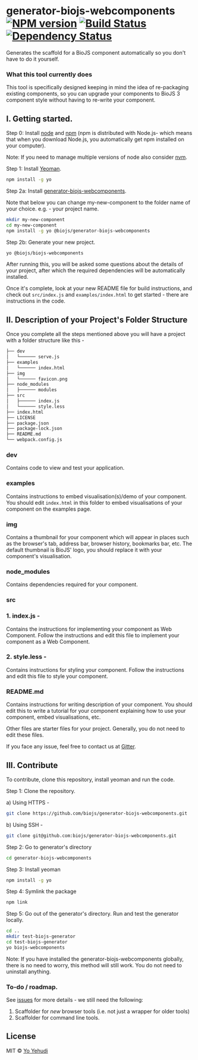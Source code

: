 # generator-biojs-webcomponents [![NPM version][npm-image]][npm-url] [![Build Status][travis-image]][travis-url] [![Dependency Status][daviddm-image]][daviddm-url]
Generates the scaffold for a BioJS component automatically so you don't have to do it yourself. 

### What this tool currently does

This tool is specifically designed keeping in mind the idea of re-packaging existing components, so you can upgrade your components to BioJS 3 component style without having to re-write your component.

## I. Getting started.

Step 0: Install [node](https://nodejs.org/en/download/) and [npm](https://www.npmjs.com/) (npm is distributed with Node.js- which means that when you download Node.js, you automatically get npm installed on your computer).

Note: If you need to manage multiple versions of node also consider [nvm](https://github.com/creationix/nvm).

Step 1: Install [Yeoman](http://yeoman.io).

```bash
npm install -g yo
```

Step 2a: Install [generator-biojs-webcomponents](https://www.npmjs.com/package/@biojs/generator-biojs-webcomponents).

Note that below you can change my-new-component to the folder name of your choice. e.g. - your project name. 

```bash
mkdir my-new-component 
cd my-new-component
npm install -g yo @biojs/generator-biojs-webcomponents
```

Step 2b: Generate your new project.

```bash
yo @biojs/biojs-webcomponents
```

After running this, you will be asked some questions about the details of your project, after which the required dependencies will be automatically installed.

Once it's complete, look at your new README file for build instructions, and check out `src/index.js`
and `examples/index.html` to get started - there are instructions in the code. 

## II. Description of your Project's Folder Structure
Once you complete all the steps mentioned above you will have a project with a folder structure like this - 

```bash
├── dev
│   └────── serve.js
├── examples
│   └────── index.html
├── img
│   └────── favicon.png
├── node_modules
│   ├────── modules
├── src
│   ├────── index.js
│   └────── style.less
├── index.html
├── LICENSE
├── package.json
├── package-lock.json
├── README.md
└── webpack.config.js
```

### dev
Contains code to view and test your application.

### examples
Contains instructions to embed visualisation(s)/demo of your component. You should edit `index.html` in this folder to embed visualisations of your component on the examples page.

### img
Contains a thumbnail for your component which will appear in places such as the browser's tab, address bar, browser history, bookmarks bar, etc. The default thumbnail is BioJS' logo, you should replace it with your component's visualisation.

### node_modules
Contains dependencies required for your component.

### src
### 1. index.js -
Contains the instructions for implementing your component as Web Component. Follow the instructions and edit this file to implement your component as a Web Component.

### 2. style.less - 
Contains instructions for styling your component. Follow the instructions and edit this file to style your component.

### README.md
Contains instructions for writing description of your component. You should edit this to write a tutorial for your component explaining how to use your component, embed visualisations, etc.

Other files are starter files for your project. Generally, you do not need to edit these files.

If you face any issue, feel free to contact us at [Gitter](https://gitter.im/biojs).

## III. Contribute

To contribute, clone this repository, install yeoman and run the code.

Step 1: Clone the repository.

a) Using HTTPS -

```bash
git clone https://github.com/biojs/generator-biojs-webcomponents.git
```

b) Using SSH -

```bash
git clone git@github.com:biojs/generator-biojs-webcomponents.git
```

Step 2: Go to generator's directory

```bash
cd generator-biojs-webcomponents
```

Step 3: Install yeoman

```bash
npm install -g yo
```

Step 4: Symlink the package

```bash
npm link
```

Step 5: Go out of the generator's directory. Run and test the generator locally.

```bash
cd ..
mkdir test-biojs-generator
cd test-biojs-generator
yo biojs-webcomponents
```

Note: If you have installed the generator-biojs-webcomponents globally, there is no need to worry, this method will still work. You do not need to uninstall anything.

### To-do / roadmap. 

See [issues](issues) for more details - we still need the following: 

1. Scaffolder for _new_ browser tools (i.e. not just a wrapper for older tools)
2. Scaffolder for command line tools. 

## License

MIT © [Yo Yehudi](http://www.yo-yehudi.com)

[npm-image]: https://badge.fury.io/js/%40biojs%2Fgenerator-biojs-webcomponents.svg
[npm-url]: https://npmjs.org/package/%40biojs%2Fgenerator-biojs-webcomponents
[travis-image]: https://travis-ci.org/biojs/generator-biojs-webcomponents.svg?branch=master
[travis-url]: https://travis-ci.org/biojs/generator-biojs-webcomponents
[daviddm-image]: https://david-dm.org/biojs/generator-biojs-webcomponents.svg?theme=shields.io
[daviddm-url]: https://david-dm.org/biojs/generator-biojs-webcomponents
